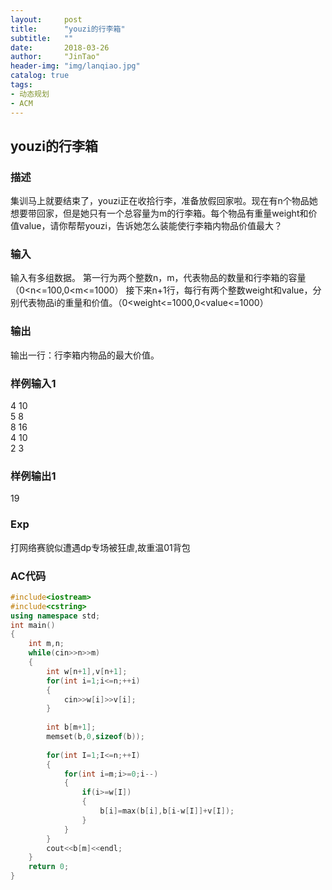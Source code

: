 ```yaml
---
layout:     post
title:      "youzi的行李箱"
subtitle:   ""
date:       2018-03-26
author:     "JinTao"
header-img: "img/lanqiao.jpg"
catalog: true
tags:
- 动态规划
- ACM
---
```


## youzi的行李箱

### 描述
集训马上就要结束了，youzi正在收拾行李，准备放假回家啦。现在有n个物品她想要带回家，但是她只有一个总容量为m的行李箱。每个物品有重量weight和价值value，请你帮帮youzi，告诉她怎么装能使行李箱内物品价值最大？
### 输入
 输入有多组数据。
第一行为两个整数n，m，代表物品的数量和行李箱的容量（0<n<=100,0<m<=1000）
接下来n+1行，每行有两个整数weight和value，分别代表物品i的重量和价值。（0<weight<=1000,0<value<=1000）
### 输出
输出一行：行李箱内物品的最大价值。
### 样例输入1 
4 10<br>
5 8<br>
8 16<br>
4 10<br>
2 3

### 样例输出1 
19


### Exp
打网络赛貌似遭遇dp专场被狂虐,故重温01背包

### AC代码
``` cpp
#include<iostream>
#include<cstring>
using namespace std;
int main()
{
	int m,n;
	while(cin>>n>>m)
	{
		int w[n+1],v[n+1];
		for(int i=1;i<=n;++i)
		{
			cin>>w[i]>>v[i];
		}
		
		int b[m+1];
		memset(b,0,sizeof(b));
		
		for(int I=1;I<=n;++I)
		{
			for(int i=m;i>=0;i--)
			{
				if(i>=w[I])
				{
					b[i]=max(b[i],b[i-w[I]]+v[I]);
				}
			}
		}
		cout<<b[m]<<endl;
	}
	return 0;
}
```

